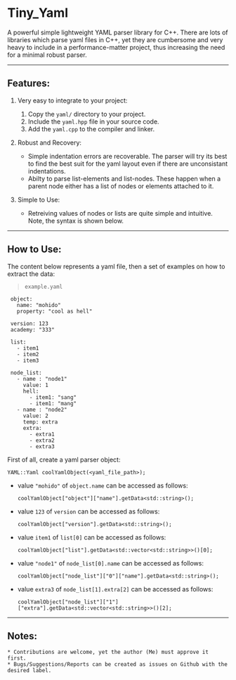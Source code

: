 # Tiny_Yaml
A powerful simple lightweight YAML parser library for C++. There are lots of libraries which parse yaml files in C++, yet they are cumbersome and very heavy to include 
in a performance-matter project, thus increasing the need for a minimal robust parser. 

--- 

## Features:
1. Very easy to integrate to your project:
    1. Copy the `yaml/` directory to your project.
    2. Include the `yaml.hpp` file in your source code.
    3. Add the `yaml.cpp` to the compiler and linker.

2. Robust and Recovery:
    * Simple indentation errors are recoverable. The parser will try its best to find the best suit for the yaml layout even if there are unconsistant indentations.
    * Abilty to parse list-elements and list-nodes. These happen when a parent node either has a list of nodes or elements attached to it. 
    
3. Simple to Use:
    * Retreiving values of nodes or lists are quite simple and intuitive. Note, the syntax is shown below.

---

## How to Use:
The content below represents a yaml file, then a set of examples on how to extract the data:

> `example.yaml`
```
 object:					
   name: "mohido"			
   property: "cool as hell"
 							
 version: 123				
 academy: "333"			
 							
 list:						
   - item1					
   - item2					
   - item3					
 							
 node_list: 				
   - name : "node1"		
     value: 1				
     hell:					
       - item1: "sang"		
       - item1: "mang"		
   - name : "node2"		
     value: 2				
     temp: extra			
     extra:				
       - extra1			
       - extra2			
       - extra3			
```
First of all, create a yaml parser object:
  ```
  YAML::Yaml coolYamlObject(<yaml_file_path>);
  ```
  
 -	value `"mohido"` of `object.name` can be accessed as follows:
      ```
      coolYamlObject["object"]["name"].getData<std::string>();
      ```

 - value `123` of `version` can be accessed as follows:
      ```
      coolYamlObject["version"].getData<std::string>();
      ```

 - value `item1` of `list[0]` can be accessed as follows:
      ```
      coolYamlObject["list"].getData<std::vector<std::string>>()[0];
      ```

 - value `"node1"` of `node_list[0].name` can be accessed as follows:
      ```
      coolYamlObject["node_list"]["0"]["name"].getData<std::string>();
      ```

 - value `extra3` of `node_list[1].extra[2]` can be accessed as follows:
      ```
      coolYamlObject["node_list"]["1"]["extra"].getData<std::vector<std::string>>()[2];
      ```
      
---

## Notes:
    * Contributions are welcome, yet the author (Me) must approve it first.
    * Bugs/Suggestions/Reports can be created as issues on Github with the desired label.
